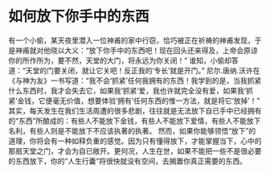 # 如何放下你手中的东西
有一个小偷，某天夜里潜入一位神甫的家中行窃，恰巧被正在祈祷的神甫发现，于是神甫就对他晓以大义：“放下你手中的东西吧！现在回头还来得及，上帝会原谅你的所作所为，要不然，天堂的大门，将永远为你关闭！” 
谁知，小偷却答道：“天堂的门要关闭，就让它关吧！反正我的‘专长’就是开门。” 
尼尔.唐纳.沃许在《与神为友》一书写道：“我不会‘抓紧’任何我拥有的东西！我学到的是，当我抓紧什么东西时，我才会失去它，如果我‘抓紧’爱，我也许就完全没有爱，如果我‘抓紧’金钱，它便毫无价值，想要体验‘拥有’任何东西的惟一方法，就是将它‘放掉’！” 
其实，每天发生在我们生活周遭的很多悲剧，往往就是无法放下自已手中已经拥有的“东西”所酿成的：有些人不能放下金钱，有些人不能放下爱情，有些人不能放下名利，有些人则是不能放下不应该执著的执著。 
然而，如果你能够领悟“放下”的道理，你将会有一种如释负重的感觉。因为只有懂得放下，才能掌握当下，心中的那扇天堂之门，才会为自已敞开。更何况，人生在世，如果不能把一些不是很必要的东西放下，你的“人生行囊”将很快就没有空间，去搁置你真正需要的东西。
  